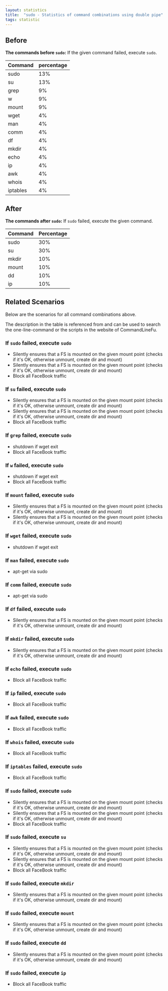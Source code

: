 ```yaml
---
layout: statistics
title:  "sudo - Statistics of command combinations using double pipe"
tags: statistic
---
```


## Before

__The commands before `sudo`:__ If the given command failed, execute `sudo`.

| Command | percentage |
|--------|--------|
| sudo | 13% |
| su | 13% |
| grep | 9% |
| w | 9% |
| mount | 9% |
| wget | 4% |
| man | 4% |
| comm | 4% |
| df | 4% |
| mkdir | 4% |
| echo | 4% |
| ip | 4% |
| awk | 4% |
| whois | 4% |
| iptables | 4% |



## After

__The commands after `sudo`:__ If `sudo` failed, execute the given command.

| Command | Percentage | 
|-------|--------|
| sudo | 30% |
| su | 30% |
| mkdir | 10% |
| mount | 10% |
| dd | 10% |
| ip | 10% |



## Related Scenarios

Below are the scenarios for all command combinations above.

The description in the table is referenced from and can be used to search the one-line-command or the scripts in the website of CommandLineFu.


### If `sudo` failed, execute `sudo`

- Silently ensures that a FS is mounted on the given mount point (checks if it's OK, otherwise unmount, create dir and mount)
- Silently ensures that a FS is mounted on the given mount point (checks if it's OK, otherwise unmount, create dir and mount)
- Block all FaceBook traffic

            
### If `su` failed, execute `sudo`

- Silently ensures that a FS is mounted on the given mount point (checks if it's OK, otherwise unmount, create dir and mount)
- Silently ensures that a FS is mounted on the given mount point (checks if it's OK, otherwise unmount, create dir and mount)
- Block all FaceBook traffic

            
### If `grep` failed, execute `sudo`

- shutdown if wget exit
- Block all FaceBook traffic

            
### If `w` failed, execute `sudo`

- shutdown if wget exit
- Block all FaceBook traffic

            
### If `mount` failed, execute `sudo`

- Silently ensures that a FS is mounted on the given mount point (checks if it's OK, otherwise unmount, create dir and mount)
- Silently ensures that a FS is mounted on the given mount point (checks if it's OK, otherwise unmount, create dir and mount)

            
### If `wget` failed, execute `sudo`

- shutdown if wget exit

            
### If `man` failed, execute `sudo`

- apt-get via sudo

            
### If `comm` failed, execute `sudo`

- apt-get via sudo

            
### If `df` failed, execute `sudo`

- Silently ensures that a FS is mounted on the given mount point (checks if it's OK, otherwise unmount, create dir and mount)

            
### If `mkdir` failed, execute `sudo`

- Silently ensures that a FS is mounted on the given mount point (checks if it's OK, otherwise unmount, create dir and mount)

            
### If `echo` failed, execute `sudo`

- Block all FaceBook traffic

            
### If `ip` failed, execute `sudo`

- Block all FaceBook traffic

            
### If `awk` failed, execute `sudo`

- Block all FaceBook traffic

            
### If `whois` failed, execute `sudo`

- Block all FaceBook traffic

            
### If `iptables` failed, execute `sudo`

- Block all FaceBook traffic

            


### If `sudo` failed, execute `sudo`

- Silently ensures that a FS is mounted on the given mount point (checks if it's OK, otherwise unmount, create dir and mount)
- Silently ensures that a FS is mounted on the given mount point (checks if it's OK, otherwise unmount, create dir and mount)
- Block all FaceBook traffic

            
### If `sudo` failed, execute `su`

- Silently ensures that a FS is mounted on the given mount point (checks if it's OK, otherwise unmount, create dir and mount)
- Silently ensures that a FS is mounted on the given mount point (checks if it's OK, otherwise unmount, create dir and mount)
- Block all FaceBook traffic

            
### If `sudo` failed, execute `mkdir`

- Silently ensures that a FS is mounted on the given mount point (checks if it's OK, otherwise unmount, create dir and mount)

            
### If `sudo` failed, execute `mount`

- Silently ensures that a FS is mounted on the given mount point (checks if it's OK, otherwise unmount, create dir and mount)

            
### If `sudo` failed, execute `dd`

- Silently ensures that a FS is mounted on the given mount point (checks if it's OK, otherwise unmount, create dir and mount)

            
### If `sudo` failed, execute `ip`

- Block all FaceBook traffic

            
